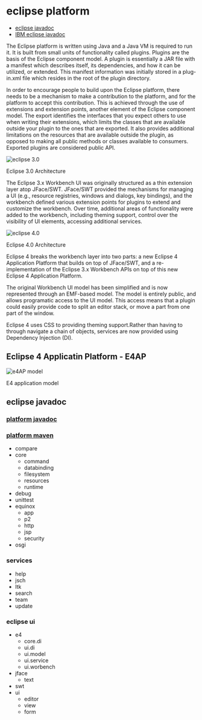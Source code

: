 # eclipse platform
- [eclipse javadoc](https://javadoc.scijava.org/Eclipse/index.html)
- [IBM eclipse javadoc](https://www.ibm.com/docs/tr/rational-soft-arch/9.6.1?topic=r-api-reference)

The Eclipse platform is written using Java and a Java VM is required to run it. It is built from small units of functionality called plugins. 
Plugins are the basis of the Eclipse component model. A plugin is essentially a JAR file with a manifest which describes itself, 
its dependencies, and how it can be utilized, or extended. This manifest information was initially stored in a plug-in.xml file which 
resides in the root of the plugin directory. 

In order to encourage people to build upon the Eclipse platform, there needs to be a mechanism to make a contribution to the platform, and 
for the platform to accept this contribution. This is achieved through the use of extensions and extension points, another element of the 
Eclipse component model. The export identifies the interfaces that you expect others to use when writing their extensions, which limits 
the classes that are available outside your plugin to the ones that are exported. It also provides additional limitations on the resources 
that are available outside the plugin, as opposed to making all public methods or classes available to consumers. 
Exported plugins are considered public API.

![eclipse 3.0](https://www.aosabook.org/images/eclipse/rcp.png)

Eclipse 3.0 Architecture

The Eclipse 3.x Workbench UI was originally structured as a thin extension layer atop JFace/SWT. 
JFace/SWT provided the mechanisms for managing a UI (e.g., resource registries, windows and dialogs, key bindings), 
and the workbench defined various extension points for plugins to extend and customize the workbench. 
Over time, additional areas of functionality were added to the workbench, including theming support, control over 
the visibility of UI elements, accessing additional services.


![eclipse 4.0](https://wiki.eclipse.org/images/thumb/8/80/Eclipse_4_Architecture.png/640px-Eclipse_4_Architecture.png)

Eclipse 4.0 Architecture

Eclipse 4 breaks the workbench layer into two parts: a new Eclipse 4 Application Platform that builds on top of JFace/SWT, 
and a re-implementation of the Eclipse 3.x Workbench APIs on top of this new Eclipse 4 Application Platform. 

The original Workbench UI model has been simplified and is now represented through an EMF-based model. The model is 
entirely public, and allows programatic access to the UI model. This access means that a plugin could easily provide code 
to split an editor stack, or move a part from one part of the window.

Eclipse 4 uses CSS to providing theming support.Rather than having to through navigate a chain of objects, services are 
now provided using Dependency Injection (DI).


## Eclipse 4 Applicatin Platform - E4AP

![e4AP model](http://jaxenter.com/wp-content/uploads/2012/11/Eclipse-4-Workbench.png)

E4 application model

## eclipse javadoc
### [platform javadoc](https://www.ibm.com/docs/tr/rational-soft-arch/9.6.1?topic=reference-orgeclipsecoreresources)
### [platform maven](https://mvnrepository.com/artifact/org.eclipse.platform)
- compare
- core
    - command
    - databinding
    - filesystem
    - resources
    - runtime
- debug
- unittest
- equinox
    - app
    - p2
    - http
    - jsp
    - security
- osgi

### services
- help
- jsch
- ltk
- search
- team
- update

### eclipse ui 
- e4
    - core.di
    - ui.di
    - ui.model
    - ui.service
    - ui.worbench
- jface
    - text
- swt
- ui
    - editor
    - view
    - form

